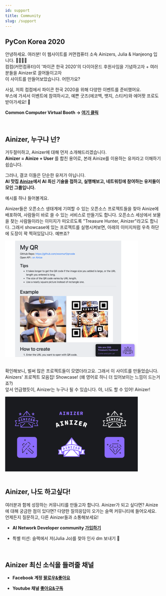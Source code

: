 ```yaml
---
id: support
title: Community
slug: /support
---
```


## PyCon Korea 2020

안녕하세요. 여러분!
이 웹사이트를 커먼컴퓨터 소속 Ainizers, Julia & Hanjeong 입니다. 🙋‍♀️🙋‍♂️ <br/>
컴컴(커먼컴퓨터)이 '파이콘 한국 2020'의 다이아몬드 후원사임을 기념하고자 + 여러분들을 Ainizer로 끌어들이고자 <br/>이 사이트를 만들어보았습니다. 어떤가요?


사실, 저희 컴컴에서 파이콘 한국 2020을 위해 다양한 이벤트를 준비했어요.<br/>
부스에 가셔서 이벤트에 참여하시고, 예쁜 굿즈(에코백, 뱃지, 스티커)와 에어팟 프로도 받아가세요! 🎁

**Common Computer Virtual Booth -> [여기 클릭](https://www.pycon.kr/2020/sponsor/virtual_booth/common_computer)**

<br/>

## Ainizer, 누구냐 넌?

거두절미하고, Ainizer에 대해 먼저 소개해드리겠습니다. <br/> **Ainizer = Ainize + User** 를 합친 용어로, 본래 Ainize를 이용하는 유저라고 이해하기 쉽습니다. 

그러나, 결코 이들은 단순한 유저가 아닙니다. <br/>**AI 맛집 [Ainize](https://ainize.ai/)에서 AI 최신 기술을 접하고, 실행해보고, 네트워킹에 참여하는 유저들이 모인 그룹입니다.** <br/>

예시를 하나 들어볼게요.

Ainizer들은 오픈소스 생태계에 기여할 수 있는 오픈소스 프로젝트들을 찾아 Ainize에 배포하여, 사람들이 바로 쓸 수 있는 서비스로 만들기도 합니다. 오픈소스 세상에서 보물을 찾는 사람들이라는 이미지가 떠오르도록 "Treasure Hunter, Ainizer"라고도 합니다. 그래서 showcase에 있는 프로젝트를 실행시켜보면, 아래의 이미지처럼 우측 하단에 도장이 꽉 찍혀있답니다. 예쁘죠?
<div class="hi">
  <img src="./assets/Ainizer_3.png" width="85%" />
</div><br/>


확인해보니, 벌써 많은 프로젝트들이 모였더라고요. 그래서 이 사이트를 만들었습니다.<br/>Ainizers' 프로젝트 모음집! Showcase! (왜 영어로 하니 더 있어보이는 느낌이 드는거죠?)<br/>앞서 언급했듯이, Ainizer는 누구나 될 수 있습니다. 야, 너도 할 수 있어! Ainizer! 


<div class="hi">
  <img src="./assets/Ainizer_1.png" width="85%" />
</div>

<br/>

## Ainizer, 나도 하고싶다!

여러분과 함께 성장하는 커뮤니티를 만들고자 합니다. Ainizer가 되고 싶다면? Ainize에 대해 궁금한 점이 있다면? 다양한 질의응답이 오가는 슬랙 커뮤니티에 들어오세요. 언제든지 질문하고, 다른 Ainizer들과 소통해보세요! 


- **AI Network Developer community [가입하기](https://join.slack.com/t/ainetwork-dev/shared_invite/zt-c89mb8z9-IqaCsNmsNLXKNylKXrJTTg)**

- 특별 미션: 슬랙에서 저(Julia Jo)를 찾아 인사 dm 보내기 💜


<br/>

## Ainizer 최신 소식을 들려줄 채널

- **Facebook 계정 [팔로우&좋아요](https://www.facebook.com/ainetworkofficial)**

- **Youtube 채널 [좋아요&구독](https://www.youtube.com/channel/UCnyBeZ5iEdlKrAcfNbZ-wog)** 
